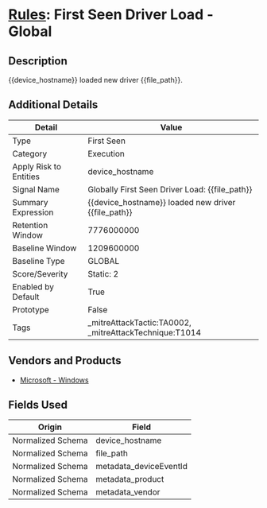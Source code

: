 # [Rules](README.md): First Seen Driver Load - Global

## Description
{{device_hostname}} loaded new driver {{file_path}}.

## Additional Details
|Detail|Value|
|----|----|
|Type|First Seen|
|Category|Execution|
|Apply Risk to Entities|device_hostname|
|Signal Name|Globally First Seen Driver Load: {{file_path}}|
|Summary Expression|{{device_hostname}} loaded new driver {{file_path}}|
|Retention Window|7776000000|
|Baseline Window|1209600000|
|Baseline Type|GLOBAL|
|Score/Severity|Static: 2|
|Enabled by Default|True|
|Prototype|False|
|Tags|_mitreAttackTactic:TA0002, _mitreAttackTechnique:T1014|
## Vendors and Products
- [Microsoft - Windows](../products/1ff7546c-cb36-4a24-87f7-89d2cecc5761.md)


## Fields Used

|Origin|Field|
|----|----|
|Normalized Schema|device_hostname|
|Normalized Schema|file_path|
|Normalized Schema|metadata_deviceEventId|
|Normalized Schema|metadata_product|
|Normalized Schema|metadata_vendor|


